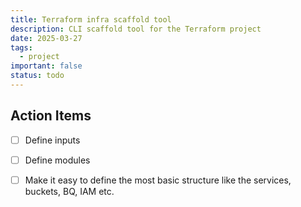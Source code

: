 ```yaml
---
title: Terraform infra scaffold tool
description: CLI scaffold tool for the Terraform project
date: 2025-03-27
tags:
  - project
important: false
status: todo
---
```


## Action Items

- [ ] Define inputs
- [ ] Define modules
- [ ] Make it easy to define the most basic structure like the services, buckets, BQ, IAM etc.

